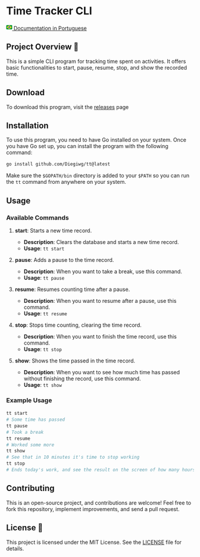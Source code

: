 # Time Tracker CLI

[![Brazil Flag](/docs/public/brazil.png) Documentation in Portuguese](https://diegiwg.github.io/tt/pt)

## Project Overview 🚀

This is a simple CLI program for tracking time spent on activities. It offers basic functionalities to start, pause, resume, stop, and show the recorded time.

## Download

To download this program, visit the [releases](https://github.com/Diegiwg/tt/releases) page

## Installation

To use this program, you need to have Go installed on your system. Once you have Go set up, you can install the program with the following command:

```bash
go install github.com/Diegiwg/tt@latest
```

Make sure the `$GOPATH/bin` directory is added to your `$PATH` so you can run the `tt` command from anywhere on your system.

## Usage

### Available Commands

1. **start**: Starts a new time record.
   - **Description**: Clears the database and starts a new time record.
   - **Usage**: `tt start`

2. **pause**: Adds a pause to the time record.
   - **Description**: When you want to take a break, use this command.
   - **Usage**: `tt pause`

3. **resume**: Resumes counting time after a pause.
   - **Description**: When you want to resume after a pause, use this command.
   - **Usage**: `tt resume`

4. **stop**: Stops time counting, clearing the time record.
   - **Description**: When you want to finish the time record, use this command.
   - **Usage**: `tt stop`

5. **show**: Shows the time passed in the time record.
   - **Description**: When you want to see how much time has passed without finishing the record, use this command.
   - **Usage**: `tt show`

### Example Usage

```bash
tt start
# Some time has passed
tt pause
# Took a break
tt resume
# Worked some more
tt show
# See that in 10 minutes it's time to stop working
tt stop
# Ends today's work, and see the result on the screen of how many hours have passed
```

## Contributing

This is an open-source project, and contributions are welcome! Feel free to fork this repository, implement improvements, and send a pull request.

## License 📜

This project is licensed under the MIT License. See the [LICENSE](LICENSE) file for details.
